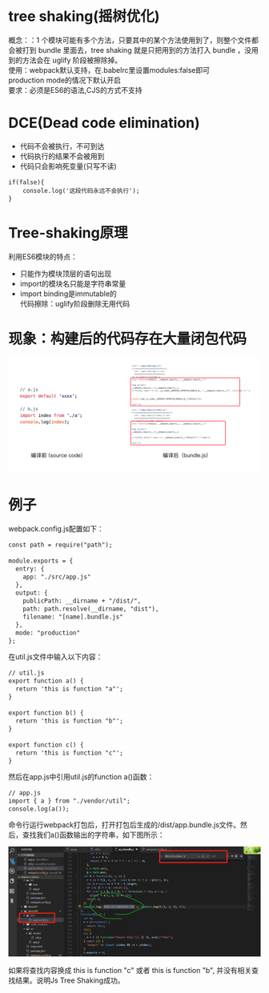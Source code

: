# tree shaking(摇树优化)
概念：：1 个模块可能有多个⽅法，只要其中的某个方法使⽤到了，则整个文件都会被打到 bundle 里面去，tree shaking 就是只把用到的方法打入 bundle ，没用到的方法会在 uglify 阶段被擦除掉。  
使用：webpack默认支持，在.babelrc里设置modules:false即可  
production mode的情况下默认开启  
要求：必须是ES6的语法,CJS的方式不支持
# DCE(Dead code elimination)
- 代码不会被执行，不可到达
- 代码执行的结果不会被用到
- 代码只会影响死变量(只写不读)
```
if(false){
    console.log('这段代码永远不会执行');
}
```
# Tree-shaking原理
利用ES6模块的特点：
- 只能作为模块顶层的语句出现
- import的模块名只能是字符串常量
- import binding是immutable的  
代码擦除：uglify阶段删除无用代码
# 现象：构建后的代码存在大量闭包代码
![](img/闭包代码.png)
# 例子
webpack.config.js配置如下：
```
const path = require("path");

module.exports = {
  entry: {
    app: "./src/app.js"
  },
  output: {
    publicPath: __dirname + "/dist/",
    path: path.resolve(__dirname, "dist"),
    filename: "[name].bundle.js"
  },
  mode: "production"
};

```
在util.js文件中输入以下内容：
```
// util.js
export function a() {
  return 'this is function "a"';
}

export function b() {
  return 'this is function "b"';
}

export function c() {
  return 'this is function "c"';
}

```
然后在app.js中引用util.js的function a()函数：
```
// app.js
import { a } from "./vendor/util";
console.log(a());
```
命令行运行webpack打包后，打开打包后生成的/dist/app.bundle.js文件。然后，查找我们a()函数输出的字符串，如下图所示：  

![](img/tree-shaking.png)  
  
如果将查找内容换成 this is function "c" 或者 this is function "b", 并没有相关查找结果。说明Js Tree Shaking成功。
